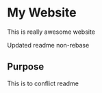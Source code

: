 # My Website


This is really awesome website

Updated readme non-rebase


## Purpose

This is to conflict readme
